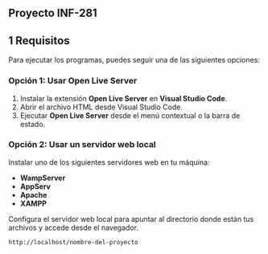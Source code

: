 ## Proyecto INF-281

## 1 Requisitos

Para ejecutar los programas, puedes seguir una de las siguientes opciones:

### Opción 1: Usar Open Live Server

1. Instalar la extensión **Open Live Server** en **Visual Studio Code**.
2. Abrir el archivo HTML desde Visual Studio Code.
3. Ejecutar **Open Live Server** desde el menú contextual o la barra de estado.

### Opción 2: Usar un servidor web local

Instalar uno de los siguientes servidores web en tu máquina:
- **WampServer**
- **AppServ**
- **Apache**
- **XAMPP**

Configura el servidor web local para apuntar al directorio donde están tus archivos y accede desde el navegador.

```plaintext
http://localhost/nombre-del-proyecto
